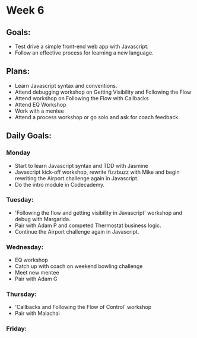 # Week 6

## Goals:
- Test drive a simple front-end web app with Javascript.
- Follow an effective process for learning a new language.

## Plans:
- Learn Javascript syntax and conventions.
- Attend debugging workshop on Getting Visibility and Following the Flow
- Attend workshop on Following the Flow with Callbacks
- Attend EQ Workshop
- Work with a mentee
- Attend a process workshop or go solo and ask for coach feedback.

## Daily Goals:

### Monday
- Start to learn Javascript syntax and TDD with Jasmine
- Javascript kick-off workshop, rewrite fizzbuzz with Mike and begin rewriting the Airport challenge again in Javascript.
- Do the intro module in Codecademy.

### Tuesday:
- 'Following the flow and getting visibility in Javascript' workshop and debug with Margarida.
- Pair with Adam P and competed Thermostat business logic.
- Continue the Airport challenge again in Javascript.


### Wednesday:
- EQ workshop
- Catch up with coach on weekend bowling challenge
- Meet new mentee
- Pair with Adam G

### Thursday:
- 'Callbacks and Following the Flow of Control' workshop
- Pair with Malachai

### Friday:
